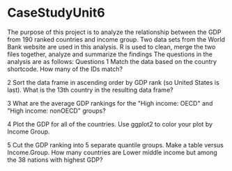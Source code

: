 # CaseStudyUnit6
The purpose of this project is to analyze the relationship between the GDP from 190 ranked countries and income group. Two data sets 
from the World Bank website are used in this analysis. R is used to clean, merge the two files together, analyze and summarize the findings
The questions in the analysis are as follows:
Questions
1 Match the data based on the country shortcode. How many of the IDs match?

2 Sort the data frame in ascending order by GDP rank (so United States is last). What is the 13th country in the resulting data frame?

3 What are the average GDP rankings for the "High income: OECD" and "High income: nonOECD" groups? 

4 Plot the GDP for all of the countries. Use ggplot2 to color your plot by Income Group.

5 Cut the GDP ranking into 5 separate quantile groups. Make a table versus Income.Group. How many countries are Lower middle income but among the 38 nations with highest GDP?



